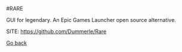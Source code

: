 #RARE

 GUI for legendary. An Epic Games Launcher open source alternative.

 SITE: https://github.com/Dummerle/Rare

 [Go back](https://portable-linux-apps.github.io/apps.html)
